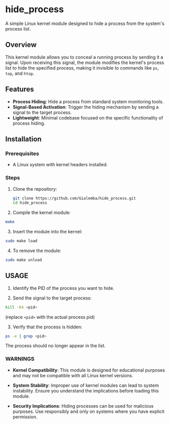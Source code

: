 # hide_process

A simple Linux kernel module designed to hide a process from the system's process list.

## Overview

This kernel module allows you to conceal a running process by sending it a signal. Upon receiving this signal, the module modifies the kernel's process list to hide the specified process, making it invisible to commands like `ps`, `top`, and `htop`.

## Features

- **Process Hiding**: Hide a process from standard system monitoring tools.
- **Signal-Based Activation**: Trigger the hiding mechanism by sending a signal to the target process.
- **Lightweight**: Minimal codebase focused on the specific functionality of process hiding.

##  Installation

### Prerequisites

- A Linux system with kernel headers installed.

### Steps

1. Clone the repository:

   ```bash
   git clone https://github.com/Gialemba/hide_process.git
   cd hide_process
   ```
2. Compile the kernel module:

  ```bash
  make
  ```
3. Insert the module into the kernel:

  ```bash
  sudo make load
  ```
4. To remove the module:

  ```bash
  sudo make unload
  ```

## USAGE

1. Identify the PID of the process you want to hide.

2. Send the signal to the target process:

  ```bash
  kill -64 <pid>
  ```
  (replace `<pid>` with the actual process pid)

3. Verify that the process is hidden:

  ```bash
  ps -e | grep <pid>
  ```
  The process should no longer appear in the list.

### WARNINGS

- **Kernel Compatibility**: This module is designed for educational purposes and may not be compatible with all Linux kernel versions.

- **System Stability**: Improper use of kernel modules can lead to system instability. Ensure you understand the implications before loading this module.

- **Security Implications**: Hiding processes can be used for malicious purposes. Use responsibly and only on systems where you have explicit permission.

